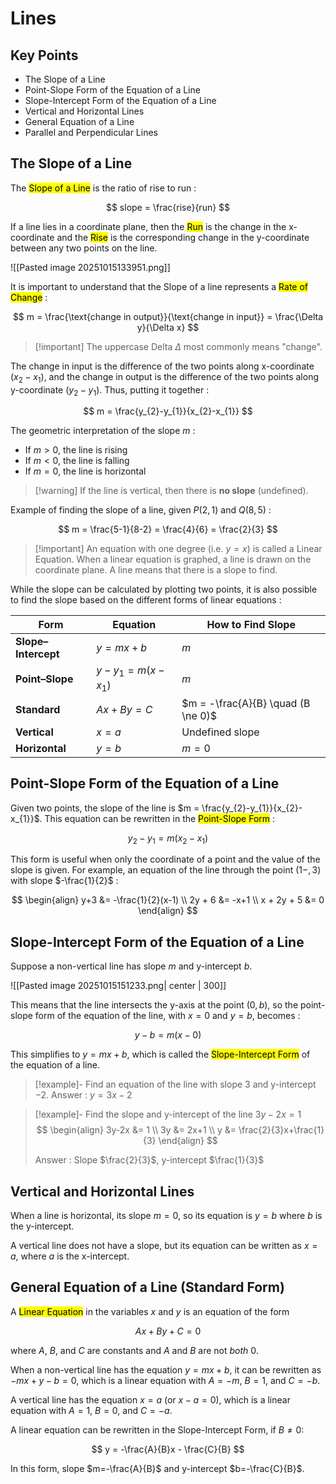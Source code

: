 # Lines

## Key Points

- The Slope of a Line
- Point-Slope Form of the Equation of a Line
- Slope-Intercept Form of the Equation of a Line
- Vertical and Horizontal Lines
- General Equation of a Line
- Parallel and Perpendicular Lines


## The Slope of a Line

The <mark class="hltr-trippy">Slope of a Line</mark> is the ratio of rise to run :

$$
slope = \frac{rise}{run}
$$

If a line lies in a coordinate plane, then the <mark class="hltr-trippy">Run</mark> is the change in the x-coordinate and the <mark class="hltr-trippy">Rise</mark> is the corresponding change in the y-coordinate between any two points on the line.

![[Pasted image 20251015133951.png]]

It is important to understand that the Slope of a line represents a <mark class="hltr-trippy">Rate of Change</mark> :

$$
m = \frac{\text{change in output}}{\text{change in input}} = \frac{\Delta y}{\Delta x}
$$

> [!important] The uppercase Delta $\Delta$ most commonly means "change".

The change in input is the difference of the two points along x-coordinate ($x_{2}-x_{1}$), and the change in output is the difference of the two points along y-coordinate ($y_{2}-y_{1}$). Thus, putting it together :

$$
m = \frac{y_{2}-y_{1}}{x_{2}-x_{1}}
$$

The geometric interpretation of the slope $m$ :
- If $m>0$, the line is rising
- If $m <0$, the line is falling
- If $m=0$, the line is horizontal

> [!warning] If the line is vertical, then there is **no slope** (undefined).


Example of finding the slope of a line, given $P(2,1)$ and $Q(8,5)$ :

$$
m = \frac{5-1}{8-2} = \frac{4}{6} = \frac{2}{3}
$$

> [!important] An equation with one degree (i.e. $y=x$) is called a Linear Equation. When a linear equation is graphed, a line is drawn on the coordinate plane. A line means that there is a slope to find.

While the slope can be calculated by plotting two points, it is also possible to find the slope based on the different forms of linear equations :

| Form                | Equation               | How to Find Slope                  |
| ------------------- | ---------------------- | ---------------------------------- |
| **Slope–Intercept** | $y = mx + b$           | $m$                                |
| **Point–Slope**     | $y - y_1 = m(x - x_1)$ | $m$                                |
| **Standard**        | $Ax + By = C$          | $m = -\frac{A}{B} \quad (B \ne 0)$ |
| **Vertical**        | $x = a$                | Undefined slope                    |
| **Horizontal**      | $y = b$                | $m=0$                              |


## Point-Slope Form of the Equation of a Line

Given two points, the slope of the line is $m = \frac{y_{2}-y_{1}}{x_{2}-x_{1}}$. This equation can be rewritten in the <mark class="hltr-trippy">Point-Slope Form</mark> :

$$
y_{2}-y_{1} = m(x_{2}-x_{1})
$$

This form is useful when only the coordinate of a point and the value of the slope is given. For example, an equation of the line through the point $(1-,3)$ with slope $-\frac{1}{2}$ :

$$
\begin{align}
  y+3 &= -\frac{1}{2}(x-1) \\
  2y + 6 &= -x+1 \\
  x + 2y + 5 &= 0
\end{align}
$$


## Slope-Intercept Form of the Equation of a Line

Suppose a non-vertical line has slope $m$ and y-intercept $b$.

![[Pasted image 20251015151233.png| center | 300]]

This means that the line intersects the y-axis at the point $(0, b)$, so the point-slope form of the equation of the line, with $x=0$ and $y=b$, becomes :

$$
y-b=m(x-0)
$$

This simplifies to $y=mx+b$, which is called the <mark class="hltr-trippy">Slope-Intercept Form</mark> of the equation of a line.

> [!example]- Find an equation of the line with slope $3$ and y-intercept $-2$.
> Answer : $y=3x-2$

> [!example]- Find the slope and y-intercept of the line $3y-2x=1$
> $$
> \begin{align}
>   3y-2x &= 1 \\
>   3y &= 2x+1 \\
>   y &= \frac{2}{3}x+\frac{1}{3}
> \end{align}
> $$
> 
> Answer : Slope $\frac{2}{3}$, y-intercept $\frac{1}{3}$


## Vertical and Horizontal Lines

When a line is horizontal, its slope $m=0$, so its equation is $y=b$ where $b$ is the y-intercept.

A vertical line does not have a slope, but its equation can be written as $x=a$, where $a$ is the x-intercept.


## General Equation of a Line (Standard Form)

A <mark class="hltr-trippy">Linear Equation</mark> in the variables $x$ and $y$ is an equation of the form

$$
Ax + By + C = 0
$$

where $A$, $B$, and $C$ are constants and $A$ and $B$ are not *both* $0$.

When a non-vertical line has the equation $y=mx+b$, it can be rewritten as $-mx+y-b=0$, which is a linear equation with $A=-m$, $B=1$, and $C=-b$.

A vertical line has the equation $x=a$ (or $x-a=0$), which is a linear equation with $A=1$, $B=0$, and $C=-a$.

A linear equation can be rewritten in the Slope-Intercept Form, if $B \neq 0$:

$$
y = -\frac{A}{B}x - \frac{C}{B}
$$

In this form, slope $m=-\frac{A}{B}$ and y-intercept $b=-\frac{C}{B}$.